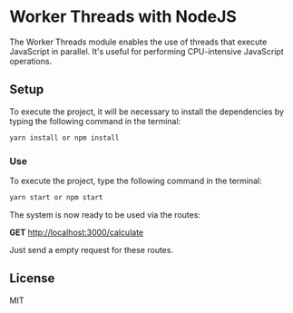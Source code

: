 # Worker Threads with NodeJS

The Worker Threads module enables the use of threads that execute JavaScript in parallel. It's useful for performing CPU-intensive JavaScript operations.

## Setup

To execute the project, it will be necessary to install the dependencies by typing the following command in the terminal:

```bash
yarn install or npm install
```
### Use

To execute the project, type the following command in the terminal:

```bash
yarn start or npm start
```

The system is now ready to be used via the routes:

**GET** [http://localhost:3000/calculate](http://localhost:3000/calculate)

Just send a empty request for these routes.

## License

MIT
